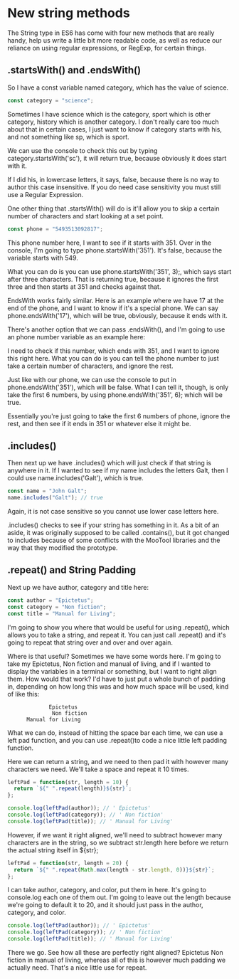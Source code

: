 # New string methods

The String type in ES6 has come with four new methods that are really handy, help us write a little bit more readable code, as well as reduce our reliance on using regular expressions, or RegExp, for certain things.

## .startsWith() and .endsWith()

So I have a const variable named category, which has the value of science.

```js
const category = "science";
```

Sometimes I have science which is the category, sport which is other category, history which is another category. I don't really care too much about that in certain cases, I just want to know if category starts with his, and not something like sp, which is sport.

We can use the console to check this out by typing category.startsWith('sc'), it will return true, because obviously it does start with it.

If I did his, in lowercase letters, it says, false, because there is no way to author this case insensitive. If you do need case sensitivity you must still use a Regular Expression.

One other thing that .startsWith() will do is it'll allow you to skip a certain number of characters and start looking at a set point.

```js
const phone = "5493513092817";
```

This phone number here, I want to see if it starts with 351. Over in the console, I'm going to type phone.startsWith('351'). It's false, because the variable starts with 549.

What you can do is you can use phone.startsWith('351', 3);, which says start after three characters. That is returning true, because it ignores the first three and then starts at 351 and checks against that.

EndsWith works fairly similar. Here is an example where we have 17 at the end of the phone, and I want to know if it's a special phone. We can say phone.endsWith('17'), which will be true, obviously, because it ends with it.

There's another option that we can pass .endsWith(), and I'm going to use an phone number variable as an example here:

I need to check if this number, which ends with 351, and I want to ignore this right here. What you can do is you can tell the phone number to just take a certain number of characters, and ignore the rest.

Just like with our phone, we can use the console to put in phone.endsWith('351'), which will be false. What I can tell it, though, is only take the first 6 numbers, by using phone.endsWith('351', 6); which will be true.

Essentially you're just going to take the first 6 numbers of phone, ignore the rest, and then see if it ends in 351 or whatever else it might be.

## .includes()

Then next up we have .includes() which will just check if that string is anywhere in it. If I wanted to see if my name includes the letters Galt, then I could use name.includes('Galt'), which is true.

```js
const name = "John Galt";
name.includes("Galt"); // true
```

Again, it is not case sensitive so you cannot use lower case letters here.

.includes() checks to see if your string has something in it. As a bit of an aside, it was originally supposed to be called .contains(), but it got changed to includes because of some conflicts with the MooTool libraries and the way that they modified the prototype.

## .repeat() and String Padding

Next up we have author, category and title here:

```js
const author = "Epictetus";
const category = "Non fiction";
const title = "Manual for Living";
```

I'm going to show you where that would be useful for using .repeat(), which allows you to take a string, and repeat it. You can just call .repeat() and it's going to repeat that string over and over and over again.

Where is that useful? Sometimes we have some words here. I'm going to take my Epictetus, Non fiction and manual of living, and if I wanted to display the variables in a terminal or something, but I want to right align them. How would that work? I'd have to just put a whole bunch of padding in, depending on how long this was and how much space will be used, kind of like this:

                 Epictetus
                  Non fiction
          Manual for Living

What we can do, instead of hitting the space bar each time, we can use a left pad function, and you can use .repeat()to code a nice little left padding function.

Here we can return a string, and we need to then pad it with however many characters we need. We'll take a space and repeat it 10 times.

```js
leftPad = function(str, length = 10) {
  return `${" ".repeat(length)}${str}`;
};

console.log(leftPad(author)); // ' Epictetus'
console.log(leftPad(category)); // ' Non fiction'
console.log(leftPad(title)); // ' Manual for Living'
```

However, if we want it right aligned, we'll need to subtract however many characters are in the string, so we subtract str.length here before we return the actual string itself in \${str};

```js
leftPad = function(str, length = 20) {
  return `${" ".repeat(Math.max(length - str.length, 0))}${str}`;
};
```

I can take author, category, and color, put them in here. It's going to console.log each one of them out. I'm going to leave out the length because we're going to default it to 20, and it should just pass in the author, category, and color.

```js
console.log(leftPad(author)); // ' Epictetus'
console.log(leftPad(category)); // ' Non fiction'
console.log(leftPad(title)); // ' Manual for Living'
```

There we go. See how all these are perfectly right aligned? Epictetus Non fiction in manual of living, whereas all of this is however much padding we actually need. That's a nice little use for repeat.
